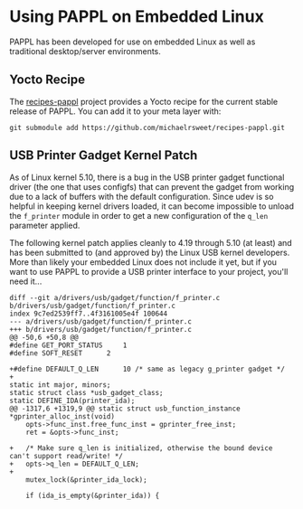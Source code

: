 Using PAPPL on Embedded Linux
=============================

PAPPL has been developed for use on embedded Linux as well as traditional
desktop/server environments.


Yocto Recipe
------------

The [recipes-pappl](https://github.com/michaelrsweet/recipes-pappl) project
provides a Yocto recipe for the current stable release of PAPPL.  You can add
it to your meta layer with:

```
git submodule add https://github.com/michaelrsweet/recipes-pappl.git
```


USB Printer Gadget Kernel Patch
-------------------------------

As of Linux kernel 5.10, there is a bug in the USB printer gadget functional
driver (the one that uses configfs) that can prevent the gadget from working
due to a lack of buffers with the default configuration.  Since udev is so
helpful in keeping kernel drivers loaded, it can become impossible to unload
the `f_printer` module in order to get a new configuration of the `q_len`
parameter applied.

The following kernel patch applies cleanly to 4.19 through 5.10 (at least) and
has been submitted to (and approved by) the Linux USB kernel developers.  More
than likely your embedded Linux does not include it yet, but if you want to use
PAPPL to provide a USB printer interface to your project, you'll need it...

```
diff --git a/drivers/usb/gadget/function/f_printer.c b/drivers/usb/gadget/function/f_printer.c
index 9c7ed2539ff7..4f3161005e4f 100644
--- a/drivers/usb/gadget/function/f_printer.c
+++ b/drivers/usb/gadget/function/f_printer.c
@@ -50,6 +50,8 @@
#define GET_PORT_STATUS		1
#define SOFT_RESET		2

+#define DEFAULT_Q_LEN		10 /* same as legacy g_printer gadget */
+
static int major, minors;
static struct class *usb_gadget_class;
static DEFINE_IDA(printer_ida);
@@ -1317,6 +1319,9 @@ static struct usb_function_instance *gprinter_alloc_inst(void)
	opts->func_inst.free_func_inst = gprinter_free_inst;
	ret = &opts->func_inst;

+	/* Make sure q_len is initialized, otherwise the bound device can't support read/write! */
+	opts->q_len = DEFAULT_Q_LEN;
+
	mutex_lock(&printer_ida_lock);

	if (ida_is_empty(&printer_ida)) {

```
